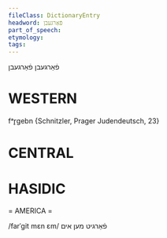 ```yaml
---
fileClass: DictionaryEntry
headword: פֿאַרגעבן
part_of_speech: 
etymology: 
tags: 
---
```

פֿאַרגעבן
פֿאַרגעבן

WESTERN
========

fᵃr̥gebn {Schnitzler, Prager Judendeutsch, 23}

CENTRAL
========

HASIDIC
=======
= AMERICA = 

/farˈgit mɛn ɛm/ פֿאַרגיט מען אים
